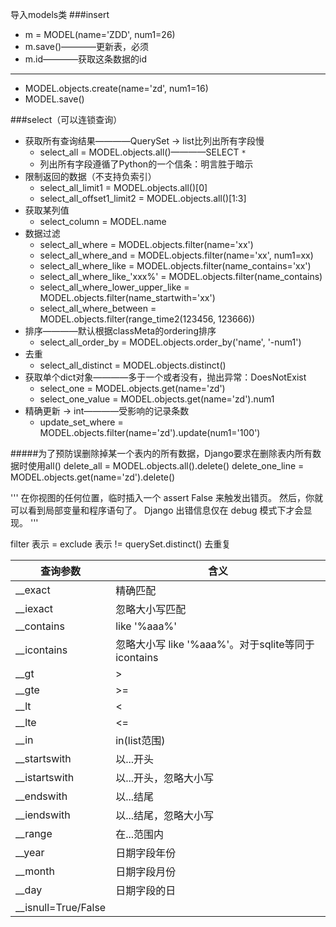 导入models类
###insert
- m = MODEL(name='ZDD', num1=26)
- m.save()————更新表，必须
- m.id————获取这条数据的id

---
- MODEL.objects.create(name='zd', num1=16)
- MODEL.save()

###select（可以连锁查询）
- 获取所有查询结果————QuerySet -> list比列出所有字段慢
    + select_all = MODEL.objects.all()————SELECT `*`
    + 列出所有字段遵循了Python的一个信条：明言胜于暗示
- 限制返回的数据（不支持负索引）
    + select_all_limit1 = MODEL.objects.all()[0]
    + select_all_offset1_limit2 = MODEL.objects.all()[1:3]
- 获取某列值
    + select_column = MODEL.name
- 数据过滤
    + select_all_where = MODEL.objects.filter(name='xx')
    + select_all_where_and = MODEL.objects.filter(name='xx', num1=xx)
    + select_all_where_like = MODEL.objects.filter(name_contains='xx')
    + select_all_where_like_'xxx%' = MODEL.objects.filter(name_contains)
    + select_all_where_lower_upper_like = MODEL.objects.filter(name_startwith='xx')
    + select_all_where_between = MODEL.objects.filter(range_time2(123456, 123666))
- 排序————默认根据classMeta的ordering排序
    + select_all_order_by = MODEL.objects.order_by('name', '-num1')
- 去重
    + select_all_distinct = MODEL.objects.distinct()
- 获取单个dict对象————多于一个或者没有，抛出异常：DoesNotExist
    + select_one = MODEL.objects.get(name='zd')
    + select_one_value = MODEL.objects.get(name='zd').num1
- 精确更新 -> int————受影响的记录条数
    + update_set_where = MODEL.objects.filter(name='zd').update(num1='100')

#####为了预防误删除掉某一个表内的所有数据，Django要求在删除表内所有数据时使用all()
delete_all = MODEL.objects.all().delete()
delete_one_line = MODEL.objects.get(name='zd').delete()

'''
在你视图的任何位置，临时插入一个 assert False 来触发出错页。
然后，你就可以看到局部变量和程序语句了。
Django 出错信息仅在 debug 模式下才会显现。
'''


filter 表示 =
exclude 表示 !=
querySet.distinct() 去重复

|       查询参数      |                        含义                        |
|---------------------|----------------------------------------------------|
| __exact             | 精确匹配                                           |
| __iexact            | 忽略大小写匹配                                     |
| __contains          | like '%aaa%'                                       |
| __icontains         | 忽略大小写 like '%aaa%'。对于sqlite等同于icontains |
| __gt                | >                                                  |
| __gte               | >=                                                 |
| __lt                | <                                                  |
| __lte               | <=                                                 |
| __in                | in(list范围)                                       |
| __startswith        | 以...开头                                          |
| __istartswith       | 以...开头，忽略大小写                              |
| __endswith          | 以...结尾                                          |
| __iendswith         | 以...结尾，忽略大小写                              |
| __range             | 在...范围内                                        |
| __year              | 日期字段年份                                       |
| __month             | 日期字段月份                                       |
| __day               | 日期字段的日                                       |
| __isnull=True/False |                                                    |
